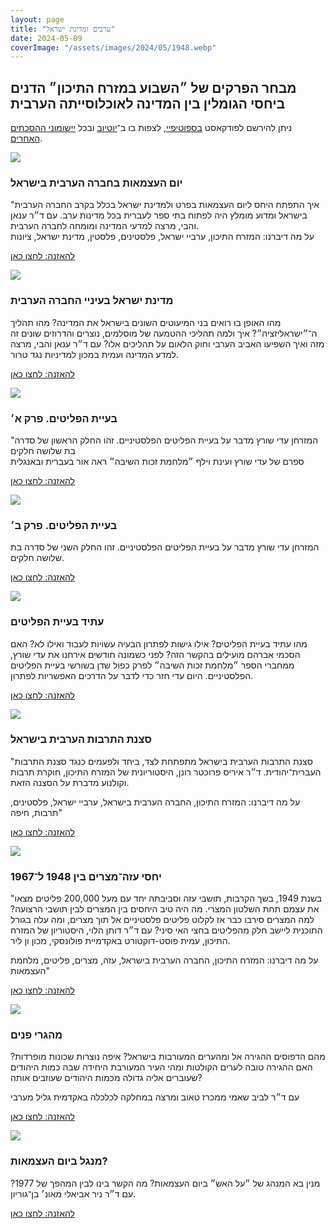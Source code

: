 ```yaml
---
layout: page
title: "ערבים ומדינת ישראל"
date: 2024-05-09
coverImage: "/assets/images/2024/05/1948.webp"
---
```


## מבחר הפרקים של ״השבוע במזרח התיכון״ הדנים ביחסי הגומלין בין המדינה לאוכלוסייתה הערבית

ניתן להירשם לפודקאסט [בספוטיפיי](https://open.spotify.com/show/3OdAqLobBlbxcIPL9UDDpD), לצפות בו ב־[יוטיוב](http://youtube.com/@hashavua) ובכל [יישומוני ההסכתים האחרים](https://podcasters.spotify.com/pod/show/hashavua/).

[![](/assets/images/2024/05/image.png?w=990)](https://podcasters.spotify.com/pod/show/hashavua/episodes/ep-e22tinl)

### יום העצמאות בחברה הערבית בישראל

"איך התפתח היחס ליום העצמאות בפרט ולמדינת ישראל בכלל בקרב החברה הערבית בישראל ומדוע מומלץ היה לפתוח בתי ספר לעברית בכל מדינות ערב. עם ד״ר ענאן והבי, מרצה למדעי המדינה ומומחה לחברה הערבית.  
על מה דיברנו: המזרח התיכון, ערביי ישראל, פלסטינים, פלסטין, מדינת ישראל, ציונות

[להאזנה: לחצו כאן](https://podcasters.spotify.com/pod/show/hashavua/episodes/ep-e22tinl)

[![](/assets/images/2024/05/image-1.png?w=1016)](https://podcasters.spotify.com/pod/show/hashavua/episodes/ep-e1dr2r6)

### מדינת ישראל בעיניי החברה הערבית

מהו האופן בו רואים בני המיעוטים השונים בישראל את המדינה? מהו תהליך ה־״ישראליזציה״? איך ולמה תהליכי ההטמעה של מוסלמים, נוצרים והדרוזים שונים זה מזה ואיך השפיעו האביב הערבי וחוק הלאום על תהליכים אלו? עם ד״ר ענאן והבי, מרצה למדע המדינה ועמית במכון למדיניות נגד טרור.

[להאזנה: לחצו כאן](https://podcasters.spotify.com/pod/show/hashavua/episodes/ep-e1dr2r6)

[![](/assets/images/2024/05/image-3.png?w=996)](https://podcasters.spotify.com/pod/show/hashavua/episodes/ep-eusgtd)

### בעיית הפליטים. פרק א׳

"המזרחן עדי שורץ מדבר על בעיית הפליטים הפלסטיניים. זהו החלק הראשון של סדרה בת שלושה חלקים  
ספרם של עדי שורץ ועינת וילף ״מלחמת זכות השיבה״ ראה אור בעברית ובאנגלית

[להאזנה: לחצו כאן](https://podcasters.spotify.com/pod/show/hashavua/episodes/ep-eusgtd)

[![](/assets/images/2024/05/image-4.png?w=992)](https://podcasters.spotify.com/pod/show/hashavua/episodes/ep-eush8k)

### בעיית הפליטים. פרק ב׳

המזרחן עדי שורץ מדבר על בעיית הפליטים הפלסטיניים. זהו החלק השני של סדרה בת שלושה חלקים.  

[להאזנה: לחצו כאן](https://podcasters.spotify.com/pod/show/hashavua/episodes/ep-eush8k)

![](/assets/images/2024/05/image-5.png?w=420)

### עתיד בעיית הפליטים

מהו עתיד בעיית הפליטים? אילו גישות לפתרון הבעיה עשויות לעבוד ואילו לא? האם הסכמי אברהם מועילים בהקשר הזה? לפני כשמונה חודשים אירחנו את עדי שורץ, ממחברי הספר ״מלחמת זכות השיבה״ לפרק כפול שדן בשורשי בעיית הפליטים הפלסטיניים. היום עדי חזר כדי לדבר על הדרכים האפשריות לפתרון.

[להאזנה: לחצו כאן](https://podcasters.spotify.com/pod/show/hashavua/episodes/ep-e1chsmg)

[![](/assets/images/2024/05/image-6.png?w=998)](https://podcasters.spotify.com/pod/show/hashavua/episodes/ep-e2d7ts1)

### סצנת התרבות הערבית בישראל

"סצנת התרבות הערבית בישראל מתפתחת לצד, ביחד ולפעמים כנגד סצנת התרבות העברית־יהודית. ד״ר איריס פרוכטר רונן, היסטוריונית של המזרח התיכון, חוקרת תרבות וקולנוע מדברת על הסצנה הזאת. 

על מה דיברנו: המזרח התיכון, החברה הערבית בישראל, ערביי ישראל, פלסטינים, תרבות, חיפה"

[להאזנה: לחצו כאן](https://podcasters.spotify.com/pod/show/hashavua/episodes/ep-e2d7ts1)

[![](/assets/images/2024/05/image-7.png?w=998)](https://podcasters.spotify.com/pod/show/hashavua/episodes/1948-1967-e2dh2g8)

### יחסי עזה־מצרים בין 1948 ל־1967

"בשנת 1949, בשך הקרבות, תושבי עזה וסביבתה יחד עם מעל 200,000 פליטים מצאו את עצמם תחת השלטון המצרי. מה היה טיב היחסים בין המצרים לבין תושבי הרצועה? למה המצרים סירבו כבר אז לקלוט פליטים פלסטיניים אל תוך מצרים, ומה עלה בגורל התוכנית ליישב חלק מהפליטים בחצי האי סיני? עם ד״ר דותן הלוי, היסטוריון של המזרח התיכון, עמית פוסט-דוקטורט באקדמיית פולונסקי, מכון ון ליר.

על מה דיברנו: המזרח התיכון, החברה הערבית בישראל, עזה, מצרים, פליטים, מלחמת העצמאות"

[להאזנה: לחצו כאן](https://podcasters.spotify.com/pod/show/hashavua/episodes/1948-1967-e2dh2g8)

[![](/assets/images/2024/05/image-9.png?w=1024)](https://podcasters.spotify.com/pod/show/hashavua/episodes/ep-e2jf8gt/a-ab8ieo7)

### מהגרי פנים

מהם הדפוסים ההגירה אל ומהערים המעורבות בישראל? איפה נוצרות שכונות מופרדות? האם ההגירה טובה לערים הקולטות ומהי העיר המעורבת היחידה שבה כמות היהודים שעוברים אליה גדולה מכמות היהודים שעוזבים אותה?

עם ד״ר לביב שאמי ממכרז טאוב ומרצה במחלקה לכלכלה באקדמית גליל מערבי

[להאזנה: לחצו כאן](https://podcasters.spotify.com/pod/show/hashavua/episodes/ep-e2jf8gt/a-ab8ieo7)

![](/assets/images/2024/05/image-10.png?w=1024)

### מנגל ביום העצמאות?

מנין בא המנהג של ״על האש״ ביום העצמאות? מה הקשר בינו לבין המהפך של 1977? עם ד״ר ניר אביאלי מאונ׳ בן־גוריון.

[להאזנה: לחצו כאן](https://podcasters.spotify.com/pod/show/hashavua/episodes/ep-e2jklpc)
